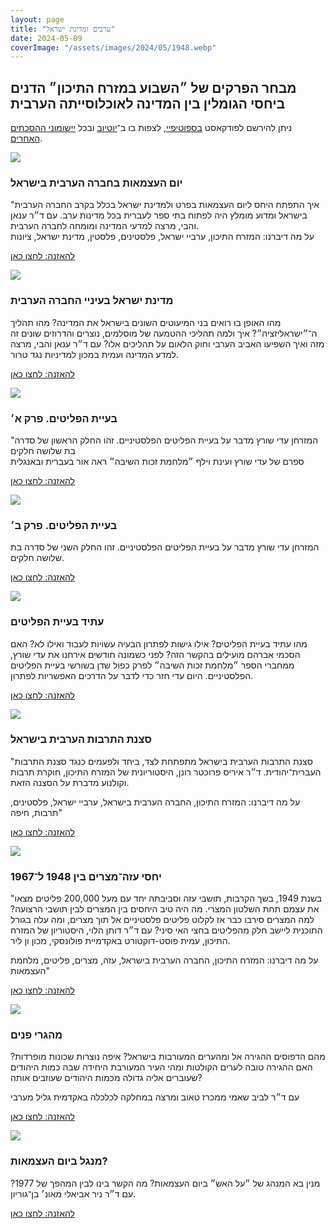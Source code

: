 ```yaml
---
layout: page
title: "ערבים ומדינת ישראל"
date: 2024-05-09
coverImage: "/assets/images/2024/05/1948.webp"
---
```


## מבחר הפרקים של ״השבוע במזרח התיכון״ הדנים ביחסי הגומלין בין המדינה לאוכלוסייתה הערבית

ניתן להירשם לפודקאסט [בספוטיפיי](https://open.spotify.com/show/3OdAqLobBlbxcIPL9UDDpD), לצפות בו ב־[יוטיוב](http://youtube.com/@hashavua) ובכל [יישומוני ההסכתים האחרים](https://podcasters.spotify.com/pod/show/hashavua/).

[![](/assets/images/2024/05/image.png?w=990)](https://podcasters.spotify.com/pod/show/hashavua/episodes/ep-e22tinl)

### יום העצמאות בחברה הערבית בישראל

"איך התפתח היחס ליום העצמאות בפרט ולמדינת ישראל בכלל בקרב החברה הערבית בישראל ומדוע מומלץ היה לפתוח בתי ספר לעברית בכל מדינות ערב. עם ד״ר ענאן והבי, מרצה למדעי המדינה ומומחה לחברה הערבית.  
על מה דיברנו: המזרח התיכון, ערביי ישראל, פלסטינים, פלסטין, מדינת ישראל, ציונות

[להאזנה: לחצו כאן](https://podcasters.spotify.com/pod/show/hashavua/episodes/ep-e22tinl)

[![](/assets/images/2024/05/image-1.png?w=1016)](https://podcasters.spotify.com/pod/show/hashavua/episodes/ep-e1dr2r6)

### מדינת ישראל בעיניי החברה הערבית

מהו האופן בו רואים בני המיעוטים השונים בישראל את המדינה? מהו תהליך ה־״ישראליזציה״? איך ולמה תהליכי ההטמעה של מוסלמים, נוצרים והדרוזים שונים זה מזה ואיך השפיעו האביב הערבי וחוק הלאום על תהליכים אלו? עם ד״ר ענאן והבי, מרצה למדע המדינה ועמית במכון למדיניות נגד טרור.

[להאזנה: לחצו כאן](https://podcasters.spotify.com/pod/show/hashavua/episodes/ep-e1dr2r6)

[![](/assets/images/2024/05/image-3.png?w=996)](https://podcasters.spotify.com/pod/show/hashavua/episodes/ep-eusgtd)

### בעיית הפליטים. פרק א׳

"המזרחן עדי שורץ מדבר על בעיית הפליטים הפלסטיניים. זהו החלק הראשון של סדרה בת שלושה חלקים  
ספרם של עדי שורץ ועינת וילף ״מלחמת זכות השיבה״ ראה אור בעברית ובאנגלית

[להאזנה: לחצו כאן](https://podcasters.spotify.com/pod/show/hashavua/episodes/ep-eusgtd)

[![](/assets/images/2024/05/image-4.png?w=992)](https://podcasters.spotify.com/pod/show/hashavua/episodes/ep-eush8k)

### בעיית הפליטים. פרק ב׳

המזרחן עדי שורץ מדבר על בעיית הפליטים הפלסטיניים. זהו החלק השני של סדרה בת שלושה חלקים.  

[להאזנה: לחצו כאן](https://podcasters.spotify.com/pod/show/hashavua/episodes/ep-eush8k)

![](/assets/images/2024/05/image-5.png?w=420)

### עתיד בעיית הפליטים

מהו עתיד בעיית הפליטים? אילו גישות לפתרון הבעיה עשויות לעבוד ואילו לא? האם הסכמי אברהם מועילים בהקשר הזה? לפני כשמונה חודשים אירחנו את עדי שורץ, ממחברי הספר ״מלחמת זכות השיבה״ לפרק כפול שדן בשורשי בעיית הפליטים הפלסטיניים. היום עדי חזר כדי לדבר על הדרכים האפשריות לפתרון.

[להאזנה: לחצו כאן](https://podcasters.spotify.com/pod/show/hashavua/episodes/ep-e1chsmg)

[![](/assets/images/2024/05/image-6.png?w=998)](https://podcasters.spotify.com/pod/show/hashavua/episodes/ep-e2d7ts1)

### סצנת התרבות הערבית בישראל

"סצנת התרבות הערבית בישראל מתפתחת לצד, ביחד ולפעמים כנגד סצנת התרבות העברית־יהודית. ד״ר איריס פרוכטר רונן, היסטוריונית של המזרח התיכון, חוקרת תרבות וקולנוע מדברת על הסצנה הזאת. 

על מה דיברנו: המזרח התיכון, החברה הערבית בישראל, ערביי ישראל, פלסטינים, תרבות, חיפה"

[להאזנה: לחצו כאן](https://podcasters.spotify.com/pod/show/hashavua/episodes/ep-e2d7ts1)

[![](/assets/images/2024/05/image-7.png?w=998)](https://podcasters.spotify.com/pod/show/hashavua/episodes/1948-1967-e2dh2g8)

### יחסי עזה־מצרים בין 1948 ל־1967

"בשנת 1949, בשך הקרבות, תושבי עזה וסביבתה יחד עם מעל 200,000 פליטים מצאו את עצמם תחת השלטון המצרי. מה היה טיב היחסים בין המצרים לבין תושבי הרצועה? למה המצרים סירבו כבר אז לקלוט פליטים פלסטיניים אל תוך מצרים, ומה עלה בגורל התוכנית ליישב חלק מהפליטים בחצי האי סיני? עם ד״ר דותן הלוי, היסטוריון של המזרח התיכון, עמית פוסט-דוקטורט באקדמיית פולונסקי, מכון ון ליר.

על מה דיברנו: המזרח התיכון, החברה הערבית בישראל, עזה, מצרים, פליטים, מלחמת העצמאות"

[להאזנה: לחצו כאן](https://podcasters.spotify.com/pod/show/hashavua/episodes/1948-1967-e2dh2g8)

[![](/assets/images/2024/05/image-9.png?w=1024)](https://podcasters.spotify.com/pod/show/hashavua/episodes/ep-e2jf8gt/a-ab8ieo7)

### מהגרי פנים

מהם הדפוסים ההגירה אל ומהערים המעורבות בישראל? איפה נוצרות שכונות מופרדות? האם ההגירה טובה לערים הקולטות ומהי העיר המעורבת היחידה שבה כמות היהודים שעוברים אליה גדולה מכמות היהודים שעוזבים אותה?

עם ד״ר לביב שאמי ממכרז טאוב ומרצה במחלקה לכלכלה באקדמית גליל מערבי

[להאזנה: לחצו כאן](https://podcasters.spotify.com/pod/show/hashavua/episodes/ep-e2jf8gt/a-ab8ieo7)

![](/assets/images/2024/05/image-10.png?w=1024)

### מנגל ביום העצמאות?

מנין בא המנהג של ״על האש״ ביום העצמאות? מה הקשר בינו לבין המהפך של 1977? עם ד״ר ניר אביאלי מאונ׳ בן־גוריון.

[להאזנה: לחצו כאן](https://podcasters.spotify.com/pod/show/hashavua/episodes/ep-e2jklpc)
